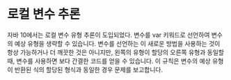 # 로컬 변수 추론

자바 10에서는 로컬 변수 유형 추론이 도입되었다.
변수를 var 키워드로 선언하여 변수의 예상 유형을 생략할 수 있습니다.
변수를 선언하는 이 새로운 방법을 사용하는 것이 항상 가능하거나 더 깨끗한 것은 아니지만,
왼쪽의 유형이 할당의 오른쪽 유형과 동일할 때, 변수를 사용하면 보다 간결한 코드를 얻을 수 있습니다.
이 규칙은 변수의 예상 유형이 반환된 식의 할당된 형식과 동일한 경우 문제를 보고합니다.
